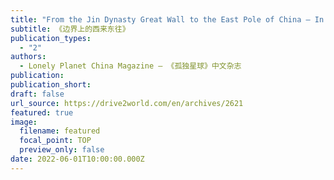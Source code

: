 ```yaml
---
title: "From the Jin Dynasty Great Wall to the East Pole of China – In Search of ‘Borders’ in Northeast China"
subtitle: 《边界上的西来东往》
publication_types:
  - "2"
authors:
  - Lonely Planet China Magazine — 《孤独星球》中文杂志
publication: 
publication_short: 
draft: false
url_source: https://drive2world.com/en/archives/2621
featured: true
image:
  filename: featured
  focal_point: TOP
  preview_only: false
date: 2022-06-01T10:00:00.000Z
---
```


